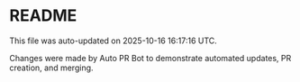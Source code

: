 # README

This file was auto-updated on 2025-10-16 16:17:16 UTC.

Changes were made by Auto PR Bot to demonstrate automated updates, PR creation, and merging.
